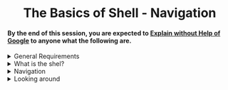 <h1 align='center'> The Basics of Shell - Navigation </h1>

#### By the end of this session, you are expected to [Explain without Help of Google](https://fs.blog/feynman-learning-technique/?fbclid=IwAR2K5_BGPVo0QjJXkOIIqNsqcXK4lTskPWJvA0asKQIGtCPWaQBdKmj1Ztg) to anyone what the following are. 

<details>
<summary>General Requirements</summary>
<ul>
<li>What does RTFM mean ?</li>
<li>What is a Shebang?</li>
</ul>
</details>

<details>
<summary>What is the shel?</summary>
<ul>
<li>What is the shell?</li>
<li>What is the difference between a terminal and a shell?</li>
<li>What is the shell prompt</li>
<li>How to use the history (the basics)</li>
</ul>
</details>

<details>
<summary>Navigation</summary>
<ul>
<li>What do the commands or built-ins <code>cd</code>, <code>pwd</code>, <code>ls</code> do </li>
<li>How to navigate the filesystem?</li>
<li>What are the <code>.</code> and <code>..</code> directories</li>
<li>What is the working directory, how to print it and how to change it?</li>
<li>What is the root directory?</li>
<li>What is the home directory, and how to go there</li>
<li>What is the difference between the root directory and the home directory of the user root</li>
<li>What are the characteristics of hidden files and how to list them?</li>
<li>What does the command <code>cd -  </code> do</li>
</ul>
</details>

<details>
<summary>Looking around</summary>
<ul>
<li>What do the commands or built-ins <code>cd</code>, <code>pwd</code>, <code>ls</code> do </li>
<li>How to navigate the filesystem?</li>
<li>What are the <code>.</code> and <code>..</code> directories</li>
<li>What is the working directory, how to print it and how to change it?</li>
<li>What is the root directory?</li>
<li>What is the home directory, and how to go there</li>
<li>What is the difference between the root directory and the home directory of the user root</li>
<li>What are the characteristics of hidden files and how to list them?</li>
<li>What does the command <code>cd -  </code> do</li>
</ul>
</details>
